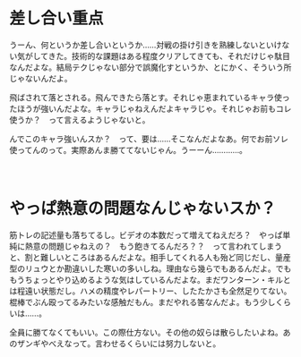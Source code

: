 # 差し合い重点

うーん、何というか差し合いというか……対戦の掛け引きを熟練しないといけない気がしてきた。技術的な課題はある程度クリアしてきても、それだけじゃ駄目なんだよな。結局テクじゃない部分で誤魔化すというか、とにかく、そういう所じゃないんだよ。

飛ばされて落とされる。飛んできたら落とす。それじゃ恵まれているキャラ使ったほうが強いんだよな。キャラじゃねえんだよキャラじゃ。それじゃお前もコレ使うか？　って言えるようじゃないと。

んでこのキャラ強いんスか？　って、要は……そこなんだよなあ。何でお前ソレ使ってんのって。実際あんま勝ててないじゃん。うーーん…………。

　
　

# やっぱ熱意の問題なんじゃないスか？

筋トレの記述量も落ちてるし。ビデオの本数だって増えてねえだろ？　やっぱ単純に熱意の問題じゃねえの？　もう飽きてるんだろ？？　って言われてしまうと、割と難しいところはあるんだよな。相手してくれる人も殆ど同じだし、量産型のリュウとか勘違いした寒いの多いしね。理由なら幾らでもあるんだよ。でももうちょっとやり込めるような気はしているんだよな。まだワンターン・キルとは程遠い状態だし。ハメの精度やレパートリー、したたかさも全然足りてない。棍棒でぶん殴ってるみたいな感触だもん。まだやれる筈なんだよ。もう少しくらいは……。

全員に勝てなくてもいい。この際仕方ない。その他の奴らは散らしたいよね。あのザンギやべえなって。言わせるくらいには努力しないと。
